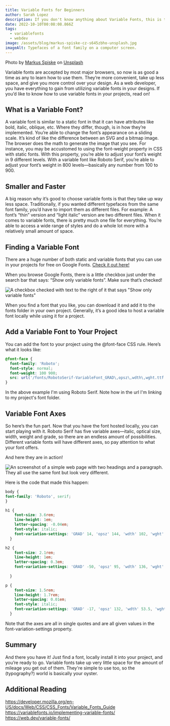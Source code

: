 ```yaml
---
title: Variable Fonts for Beginners
author: Sarah Lopez
description: If you don't know anything about Variable Fonts, this is the article for you!
date: 2022-10-10T00:08:08.866Z
tags:
  - variablefonts
  - webdev
image: /assets/blog/markus-spiske-cz-s645zbho-unsplash.jpg
imageAlt: Typefaces of a font family on a computer screen.
---
```

Photo by <a href="https://unsplash.com/@markusspiske?utm_source=unsplash&utm_medium=referral&utm_content=creditCopyText">Markus Spiske</a> on <a href="https://unsplash.com/?utm_source=unsplash&utm_medium=referral&utm_content=creditCopyText">Unsplash</a>

Variable fonts are accepted by most major browsers, so now is as good a time as any to learn how to use them. They’re more convenient, take up less space, and give you more control over your design. As a web developer, you have everything to gain from utilizing variable fonts in your designs. If you’d like to know how to use variable fonts in your projects, read on!

## What is a Variable Font?

A variable font is similar to a static font in that it can have attributes like bold, italic, oblique, etc. Where they differ, though, is in how they’re implemented. You’re able to change the font’s appearance on a sliding scale. It’s kind of like the difference between an SVG and a bitmap image. The browser does the math to generate the image that you see.
For instance, you may be accustomed to using the font-weight property in CSS with static fonts. With this property, you’re able to adjust your font’s weight in 9 different levels. With a variable font like Roboto Serif, you’re able to adjust your font’s weight in 800 levels—basically any number from 100 to 900.

## Smaller and Faster

A big reason why it’s good to choose variable fonts is that they take up way less space. Traditionally, if you wanted different typefaces from the same font family, you’d have to import them as different files. For example: A font’s “thin” version and “light italic“ version are two different files. When it comes to variable fonts, there is pretty much one file for everything. You’re able to access a wide range of styles and do a whole lot more with a relatively small amount of space.

## Finding a Variable Font

There are a huge number of both static and variable fonts that you can use in your projects for free on Google Fonts. [Check it out here!](https://fonts.google.com/about)

When you browse Google Fonts, there is a little checkbox just under the search bar that says: “Show only variable fonts”. Make sure that’s checked!

![A checkbox checked with text to the right of it that says "Show only variable fonts"](/assets/blog/variable-fonts-02.png)

When you find a font that you like, you can download it and add it to the fonts folder in your own project. Generally, it’s a good idea to host a variable font locally while using it for a project.

## Add a Variable Font to Your Project

You can add the font to your project using the @font-face CSS rule. Here’s what it looks like:

```css
@font-face {
  font-family: 'Roboto';
  font-style: normal;
  font-weight: 100 900;
  src: url('/fonts/RobotoSerif-VariableFont_GRAD\,opsz\,wdth\,wght.ttf') format('truetype');
}
```

In the above example I'm using Roboto Serif. Note how in the url I'm linking to my project's font folder.

## Variable Font Axes

So here’s the fun part. Now that you have the font hosted locally, you can start playing with it. Roboto Serif has five variable axes—italic, optical size, width, weight and grade, so there are an endless amount of possibilities. Different variable fonts will have different axes, so pay attention to what your font offers.

And here they are in action!

![An screenshot of a simple web page with two headings and a paragraph. They all use the same font but look very different.](/assets/blog/variable-fonts-03.png)

Here is the code that made this happen:

```css
body {
font-family: 'Roboto', serif;
}

h1 {
    font-size: 3.6rem;
    line-height: 1em;
    letter-spacing: -0.04em;
    font-style: italic;
    font-variation-settings: 'GRAD' 14, 'opsz' 144, 'wdth' 102, 'wght' 880;
  }

h2 {
    font-size: 2.1rem;
    line-height: 1em;
    letter-spacing: 0.3em;
    font-variation-settings: 'GRAD' -50, 'opsz' 95, 'wdth' 136, 'wght' 450;
    
  }

p {
    font-size: 1.5rem;
    line-height: 1.7rem;
    letter-spacing: 0.01em;
    font-style: italic;
    font-variation-settings: 'GRAD' -17, 'opsz' 132, 'wdth' 53.5, 'wght' 112;
  }
```

  Note that the axes are all in single quotes and are all given values in the font-variation-settings property.

## Summary

And there you have it! Just find a font, locally install it into your project, and you’re ready to go. Variable fonts take up very little space for the amount of mileage you get out of them. They're simple to use too, so the (typography?) world is basically your oyster.

## Additional Reading

https://developer.mozilla.org/en-US/docs/Web/CSS/CSS_Fonts/Variable_Fonts_Guide
https://variablefonts.io/implementing-variable-fonts/
https://web.dev/variable-fonts/